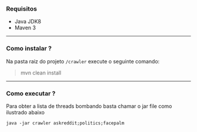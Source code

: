 ### Requisitos
- Java JDK8
- Maven 3
------------
### Como instalar ?
Na pasta raiz do projeto `/crawler` execute o seguinte comando:
> mvn clean install
------------
### Como executar ?

   
Para obter a lista de threads bombando basta chamar o jar file como ilustrado abaixo
   
`java -jar crawler askreddit;politics;facepalm`
   

